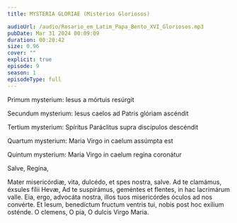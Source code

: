 ```yaml
---
title: MYSTERIA GLORIAE (Mistérios Gloriosos)

audioUrl: /audio/Rosario_em_Latim_Papa_Bento_XVI_Gloriosos.mp3
pubDate: Mar 31 2024 00:09:09
duration: 00:20:42
size: 0.96
cover: ""
explicit: true
episode: 9
season: 1
episodeType: full
---
```


Primum mysterium: Iesus a mórtuis resúrgit

Secundum mysterium: Iesus caelos ad Patris glóriam ascéndit

Tertium mysterium: Spíritus Paráclitus supra discípulos descéndit

Quartum mysterium: Maria Virgo in caelum assúmpta est

Quintum mysterium: Maria Virgo in caelum regína coronátur

Salve, Regína,

Mater misericórdiæ, vita, dulcédo, et spes nostra, salve. Ad te clamámus, éxsules fílii Hevæ, Ad te suspirámus, geméntes et flentes, in hac lacrimárum valle. Eia, ergo, advocáta nostra, illos tuos misericórdes óculos ad nos convérte. Et Iesum, benedíctum fructum ventris tui, nobis post hoc exílium osténde. O clemens, O pia, O dulcis Virgo Maria.